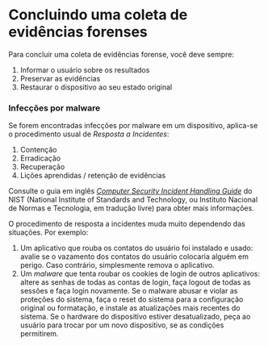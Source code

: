 # Concluindo uma coleta de evidências forenses

Para concluir uma coleta de evidências forense, você deve sempre:

1. Informar o usuário sobre os resultados
2. Preservar as evidências&#x20;
3. Restaurar o dispositivo ao seu estado original

### Infecções por malware

Se forem encontradas infecções por malware em um dispositivo, aplica-se o procedimento usual de _Resposta a Incidentes_:

1. Contenção
2. Erradicação
3. Recuperação
4. Lições aprendidas / retenção de evidências

Consulte o guia em inglês [_Computer Security Incident Handling Guide_](https://nvlpubs.nist.gov/nistpubs/specialpublications/nist.sp.800-61r2.pdf) do NIST (National Institute of Standards and Technology, ou Instituto Nacional de Normas e Tecnologia, em tradução livre) para obter mais informações.

O procedimento de resposta a incidentes muda muito dependendo das situações. Por exemplo:

1. Um aplicativo que rouba os contatos do usuário foi instalado e usado: avalie se o vazamento dos contatos do usuário colocaria alguém em perigo. Caso contrário, simplesmente remova o aplicativo.
2. Um _malware_ que tenta roubar os cookies de login de outros aplicativos: altere as senhas de todas as contas de login, faça logout de todas as sessões e faça login novamente. Se o malware abusar e violar as proteções do sistema, faça o reset do sistema para a configuração original ou formatação, e instale as atualizações mais recentes do sistema. Se o hardware do dispositivo estiver desatualizado, peça ao usuário para trocar por um novo dispositivo, se as condições permitirem.
